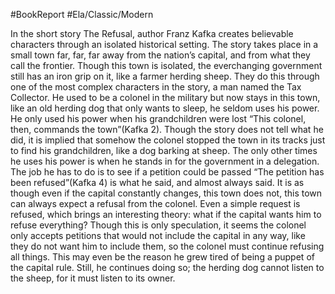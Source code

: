 #BookReport #Ela/Classic/Modern 

In the short story The Refusal, author Franz Kafka creates believable characters through an isolated historical setting. The story takes place in a small town far, far, far away from the nation’s capital, and from what they call the frontier. Though this town is isolated, the everchanging government still has an iron grip on it, like a farmer herding sheep. They do this through one of the most complex characters in the story, a man named the Tax Collector. He used to be a colonel in the military but now stays in this town, like an old herding dog that only wants to sleep, he seldom uses his power. He only used his power when his grandchildren were lost “This colonel, then, commands the town”(Kafka 2). Though the story does not tell what he did, it is implied that somehow the colonel stopped the town in its tracks just to find his grandchildren, like a dog barking at sheep. The only other times he uses his power is when he stands in for the government in a delegation. The job he has to do is to see if a petition could be passed “The petition has been refused”(Kafka 4) is what he said, and almost always said. It is as though even if the capital constantly changes, this town does not, this town can always expect a refusal from the colonel. Even a simple request is refused, which brings an interesting theory: what if the capital wants him to refuse everything? Though this is only speculation, it seems the colonel only accepts petitions that would not include the capital in any way, like they do not want him to include them, so the colonel must continue refusing all things. This may even be the reason he grew tired of being a puppet of the capital rule. Still, he continues doing so; the herding dog cannot listen to the sheep, for it must listen to its owner. 
